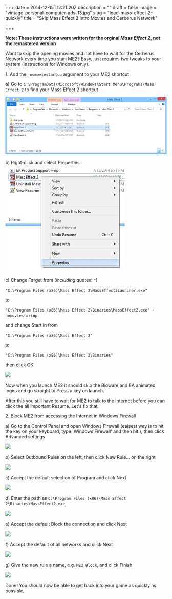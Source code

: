 +++
date = 2014-12-15T12:21:20Z
description = ""
draft = false
image = "vintage-personal-computer-ads-13.jpg"
slug = "load-mass-effect-2-quickly"
title = "Skip Mass Effect 2 Intro Movies and Cerberus Network"

+++

**Note: These instructions were written for the orginal _Mass Effect 2_, not the remastered version**

Want to skip the opening movies and not have to wait for the Cerberus Network every time you start ME2? Easy, just requires two tweaks to your system (instructions for Windows only).

1\. Add the ```-nomoviestartup``` argument to your ME2 shortcut

a) Go to ```C:\ProgramData\Microsoft\Windows\Start Menu\Programs\Mass Effect 2``` to find your Mass Effect 2 shortcut

![](1-folder.jpg)

b) Right-click and select Properties

![](2-properties.jpg)

c) Change Target from (_including_ quotes: ```"```)

```"C:\Program Files (x86)\Mass Effect 2\MassEffect2Launcher.exe"```

to

```"C:\Program Files (x86)\Mass Effect 2\Binaries\MassEffect2.exe" -nomoviestartup```

and change Start in from

```"C:\Program Files (x86)\Mass Effect 2"```

to

```"C:\Program Files (x86)\Mass Effect 2\Binaries"```

then click OK

![](3-me2-properties.jpg)

Now when you launch ME2 it should skip the Bioware and EA animated logos and go straight to Press a key on launch.

After this you still have to wait for ME2 to talk to the Internet before you can click the all important Resume. Let's fix that.

2\. Block ME2 from accessing the Internet in Windows Firewall

a) Go to the Control Panel and open Windows Firewall (eaisest way is to hit the <Windows> key on your keyboard, type 'Windows Firewall' and then hit <enter>), then click Advanced settings

![](2-a-windows-firewall-2.jpg)

b) Select Outbound Rules on the left, then click New Rule… on the right

![](2-b-outbound.jpg)

c) Accept the default selection of Program and click Next

![](2-c-program.jpg)

d) Enter the path as ```C:\Program Files (x86)\Mass Effect 2\Binaries\MassEffect2.exe```

![](2-d-path.jpg)

e) Accept the default Block the connection and click Next

![](2-e-block.jpg)

f) Accept the default of all networks and click Next

![](2-f-networks.jpg)

g) Give the new rule a name, e.g. ```ME2 Block```, and click Finish

![](2-g-name.jpg)

Done! You should now be able to get back into your game as quickly as possible.
